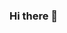 ### Hi there 👋

<!--
**evandersloot/evandersloot** is a ✨ _special_ ✨ repository because its `README.md` (this file) appears on your GitHub profile.


- 🔭 I’m currently working on finishing the CareerFoundry Bootcamp for Full-Stack web Development. Six months of hard work is paying off!
- 🌱 I’m currently learning more every day, and will continue to build on the foundation I've developed throughout the bootcamp.
- 👯 I’m looking to collaborate on anything! As long as I can learn :-)
- 🤔 I’m looking for help with securing a junior developer position where I can be part of a collaborative team.
- 💬 Ask me about anything!
- 📫 How to reach me: https://www.linkedin.com/in/eric-vandersloot-b19b96197/
- ⚡ Fun fact: I am a career changer after spending 10 years in Law Enforcement.
-->
